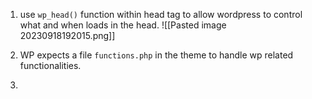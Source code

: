 1. use `wp_head()` function within head tag to allow wordpress to control what and when loads in the head.
![[Pasted image 20230918192015.png]]

2. WP expects a file `functions.php` in the theme to handle wp related functionalities.
3. 